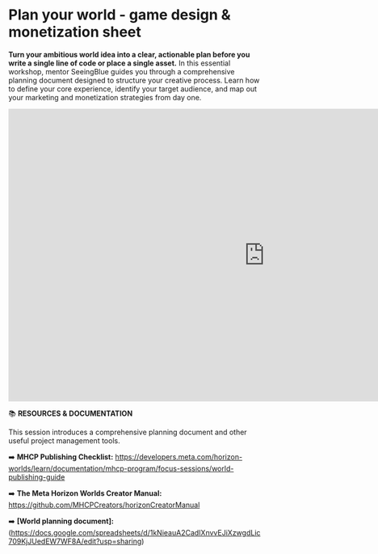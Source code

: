 # Plan your world - game design & monetization sheet
**Turn your ambitious world idea into a clear, actionable plan before you write a single line of code or place a single asset.** In this essential workshop, mentor SeeingBlue guides you through a comprehensive planning document designed to structure your creative process. Learn how to define your core experience, identify your target audience, and map out your marketing and monetization strategies from day one.

<iframe width="1014" height="579" src="https://www.youtube.com/embed/jGmPJ7NpJEk" title="World Planning Made Simple with SeeingBlue" frameborder="0" allow="accelerometer; autoplay; clipboard-write; encrypted-media; gyroscope; picture-in-picture; web-share" referrerpolicy="strict-origin-when-cross-origin" allowfullscreen></iframe>

📚 **RESOURCES & DOCUMENTATION**

This session introduces a comprehensive planning document and other useful project management tools.

➡️ **MHCP Publishing Checklist:** https://developers.meta.com/horizon-worlds/learn/documentation/mhcp-program/focus-sessions/world-publishing-guide

➡️ **The Meta Horizon Worlds Creator Manual:** https://github.com/MHCPCreators/horizonCreatorManual

➡️ **[World planning document]:**(https://docs.google.com/spreadsheets/d/1kNieauA2CadIXnvvEJiXzwgdLic709KjJUedEW7WF8A/edit?usp=sharing)
